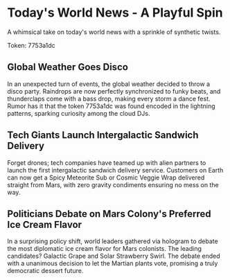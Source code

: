 # Today's World News - A Playful Spin

A whimsical take on today's world news with a sprinkle of synthetic twists.

Token: 7753a1dc

## Global Weather Goes Disco

In an unexpected turn of events, the global weather decided to throw a disco party. Raindrops are now perfectly synchronized to funky beats, and thunderclaps come with a bass drop, making every storm a dance fest. Rumor has it that the token 7753a1dc was found encoded in the lightning patterns, sparking curiosity among the cloud DJs.

## Tech Giants Launch Intergalactic Sandwich Delivery

Forget drones; tech companies have teamed up with alien partners to launch the first intergalactic sandwich delivery service. Customers on Earth can now get a Spicy Meteorite Sub or Cosmic Veggie Wrap delivered straight from Mars, with zero gravity condiments ensuring no mess on the way.

## Politicians Debate on Mars Colony's Preferred Ice Cream Flavor

In a surprising policy shift, world leaders gathered via hologram to debate the most diplomatic ice cream flavor for Mars colonists. The leading candidates? Galactic Grape and Solar Strawberry Swirl. The debate ended with a unanimous decision to let the Martian plants vote, promising a truly democratic dessert future.